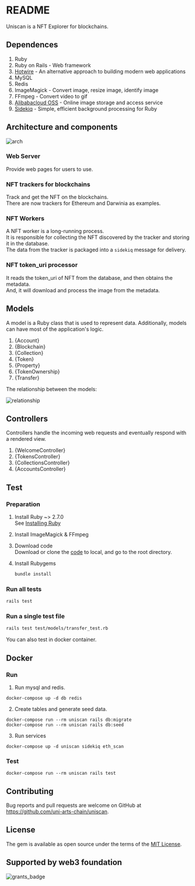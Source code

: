 # README

Uniscan is a NFT Explorer for blockchains.

## Dependences

1. Ruby
2. Ruby on Rails - Web framework
3. [Hotwire](https://hotwired.dev/) - An alternative approach to building modern web applications 
4. MySQL
5. Redis
5. ImageMagick - Convert image, resize image, identify image
6. FFmpeg - Convert video to gif
7. [Alibabacloud OSS](https://www.alibabacloud.com/product/oss) - Online image storage and access service
8. [Sidekiq](https://sidekiq.org/) - Simple, efficient background processing for Ruby

## Architecture and components

![arch](https://snz04pap002files.storage.live.com/y4mIiJvN7g7-MQnj_eP4EjEgmSi2Q8yiR7ZZ2ERg3iGfs98xbdFq9pw__ozpWSHpaAy0XGW6ub3yOvFn6eqncPntrIwya-TzklUOrmtnkRI6DfhoDcNkZpG1XT-f8VF5S6Ag8krwn-4RwmN1YGJhmQhPhIiJvOwLXBFwh9uubcZgwqPG887WRJ9dcXjpsUg8C7k?width=591&height=611&cropmode=none)

### Web Server  
Provide web pages for users to use.

### NFT trackers for blockchains  
Track and get the NFT on the blockchains.   
There are now trackers for Ethereum and Darwinia as examples.

### NFT Workers  
A NFT worker is a long-running process.  
It is responsible for collecting the NFT discovered by the tracker and storing it in the database.  
The data from the tracker is packaged into a `sidekiq` message for delivery.  

### NFT token_uri processor        
It reads the token_uri of NFT from the database, and then obtains the metadata.   
And, it will download and process the image from the metadata.

## Models
A model is a Ruby class that is used to represent data. 
Additionally, models can have most of the application's logic.

1. {Account}
2. {Blockchain}
3. {Collection}
4. {Token}
5. {Property}
6. {TokenOwnership}
7. {Transfer}

The relationship between the models:

![relationship](https://snz04pap002files.storage.live.com/y4m5pmLclQaV3Wn6M_am93oL4rDxrXdJduxHz7vav-6iPgaIwIOv679KqaDfPnR8SKG8l-Tn4oV7YNtpmsbJ678Di__1Z5zp45-zBMG1dkinTBCCd_IlrTC40VoYv8G4w5G3_s0fexofUtdMEi72tEzXiTpaiR_PFmKbwnKnuKhawvZ-SfW1EMbHUDFglzyeGqq?width=838&height=359&cropmode=none)

## Controllers
Controllers handle the incoming web requests and eventually respond with a rendered view.

1. {WelcomeController}
2. {TokensController}
3. {CollectionsController}
4. {AccountsController}

## Test

### Preparation

1. Install Ruby ~> 2.7.0  
   See [Installing Ruby](https://www.ruby-lang.org/en/documentation/installation/)
  
2. Install ImageMagick & FFmpeg  

3. Download code  
   Download or clone the [code](https://github.com/uni-arts-chain/uniscan) to local, and go to the root directory.

4. Install Rubygems

    ```bash
    bundle install
    ```

### Run all tests

```bash
rails test
```

### Run a single test file

```bash
rails test test/models/transfer_test.rb
```

You can also test in docker container.

## Docker

### Run

1. Run mysql and redis.

```
docker-compose up -d db redis
```

2. Create tables and generate seed data.

```
docker-compose run --rm uniscan rails db:migrate
docker-compose run --rm uniscan rails db:seed
```

3. Run services

```
docker-compose up -d uniscan sidekiq eth_scan
```

### Test

```
docker-compose run --rm uniscan rails test
```

## Contributing

Bug reports and pull requests are welcome on GitHub at https://github.com/uni-arts-chain/uniscan.

## License

The gem is available as open source under the terms of the [MIT License](https://opensource.org/licenses/MIT).

## Supported by web3 foundation
![grants_badge](https://snz04pap002files.storage.live.com/y4mLxrj1EO2ik2j5eYT_w1u7aPsDivmGcngm27pLcvzNwApRMTawf8dvwMnl-Gtd5Y0GMVu8ddYUI_nZwBIXUzGLjZ3sU_9zSlvGXhpsXBGfDv__nuS-wOx2rbdpdMp52Umsd94t7vCQPP5PXjrBWjgoc83RIxLyyl7S3q_ZSOrrHz9bQ9RiSMQizMB07gUsol_?width=660&height=264&cropmode=none)

